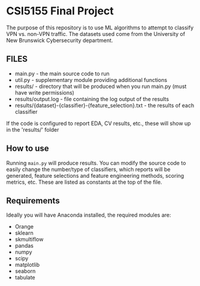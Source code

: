 # CSI5155 Final Project

The purpose of this repository is to use ML algorithms to attempt to classify VPN vs. non-VPN traffic. The datasets used come from the University of New Brunswick Cybersecurity department.

## FILES

- main.py - the main source code to run
- util.py - supplementary module providing additional functions
- results/ - directory that will be produced when you run main.py (must have write permissions)
- results/output.log - file containing the log output of the results
- results/{dataset}-{classifier}-{feature_selection}.txt - the results of each classifier

If the code is configured to report EDA, CV results, etc., these will show up in the 'results/' folder

## How to use

Running `main.py` will produce results. You can modify the source code to easily change the number/type of classifiers, which reports will be generated, feature selections and feature engineering methods, scoring metrics, etc. These are listed as constants at the top of the file.

## Requirements

Ideally you will have Anaconda installed, the required modules are:

- Orange
- sklearn
- skmultiflow
- pandas
- numpy
- scipy
- matplotlib
- seaborn
- tabulate
